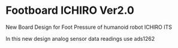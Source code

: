 # Footboard ICHIRO Ver2.0

New Board Design for Foot Pressure of humanoid robot ICHIRO ITS

In this new design analog sensor data readings use ads1262

